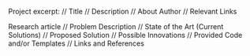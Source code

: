 Project excerpt:
// Title
// Description
// About Author
// Relevant Links

Research article
// Problem Description
// State of the Art (Current Solutions)
// Proposed Solution
// Possible Innovations
// Provided Code and/or Templates
// Links and References
